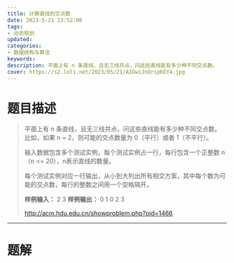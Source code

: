 ```yaml
---
title: 计算直线的交点数
date: 2023-5-21 23:52:00
tags:
- 动态规划
updated:
categories:
- 数据结构与算法
keywords:
description: 平面上有 n 条直线，且无三线共点，问这些直线能有多少种不同交点数。
cover: https://s2.loli.net/2023/05/21/AIGwiJnQrspKEY4.jpg
---
```


# 题目描述
> 平面上有 n 条直线，且无三线共点，问这些直线能有多少种不同交点数。
> 比如，如果 n = 2，则可能的交点数量为 0（平行）或者 1（不平行）。
>
> 输入数据包含多个测试实例，每个测试实例占一行，每行包含一个正整数 n（n <= 20），n表示直线的数量。
>
> 每个测试实例对应一行输出，从小到大列出所有相交方案，其中每个数为可能的交点数，每行的整数之间用一个空格隔开。
>
> **样例输入：**
> 2
> 3
> **样例输出：**
> 0 1
> 0 2 3
> 
> http://acm.hdu.edu.cn/showproblem.php?pid=1466

---

# 题解